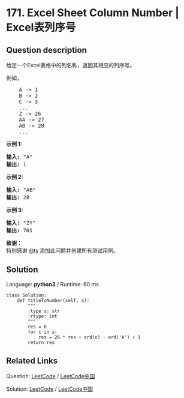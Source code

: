 # 171. Excel Sheet Column Number | Excel表列序号

## Question description

<!--If you want to use the English description, use <p>Given a column title as appear in an Excel sheet, return its corresponding column number.</p>

<p>For example:</p>

<pre>
    A -&gt; 1
    B -&gt; 2
    C -&gt; 3
    ...
    Z -&gt; 26
    AA -&gt; 27
    AB -&gt; 28 
    ...
</pre>

<p><strong>Example 1:</strong></p>

<pre>
<strong>Input:</strong> &quot;A&quot;
<strong>Output:</strong> 1
</pre>

<p><strong>Example 2:</strong></p>

<pre>
<strong>Input: </strong>&quot;AB&quot;
<strong>Output:</strong> 28
</pre>

<p><strong>Example 3:</strong></p>

<pre>
<strong>Input: </strong>&quot;ZY&quot;
<strong>Output:</strong> 701
</pre> instead-->
<p>给定一个Excel表格中的列名称，返回其相应的列序号。</p>

<p>例如，</p>

<pre>    A -&gt; 1
    B -&gt; 2
    C -&gt; 3
    ...
    Z -&gt; 26
    AA -&gt; 27
    AB -&gt; 28 
    ...
</pre>

<p><strong>示例 1:</strong></p>

<pre><strong>输入:</strong> &quot;A&quot;
<strong>输出:</strong> 1
</pre>

<p><strong>示例&nbsp;2:</strong></p>

<pre><strong>输入: </strong>&quot;AB&quot;
<strong>输出:</strong> 28
</pre>

<p><strong>示例&nbsp;3:</strong></p>

<pre><strong>输入: </strong>&quot;ZY&quot;
<strong>输出:</strong> 701</pre>

<p><strong>致谢：</strong><br>
特别感谢&nbsp;<a href="http://leetcode.com/discuss/user/ts">@ts</a>&nbsp;添加此问题并创建所有测试用例。</p>




## Solution

Language: **python3**  /  Runtime: 60 ms

```python3
class Solution:
    def titleToNumber(self, s):
        """
        :type s: str
        :rtype: int
        """
        res = 0
        for c in s:
            res = 26 * res + ord(c) - ord('A') + 1
        return res
```



## Related Links

Question: [LeetCode](https://leetcode.com/problems/excel-sheet-column-number/description/)  /  [LeetCode中国](https://leetcode-cn.com/problems/excel-sheet-column-number/description/)

Solution: [LeetCode](https://leetcode.com/articles/excel-sheet-column-number/)  /  [LeetCode中国](https://leetcode-cn.com/articles/excel-sheet-column-number/)